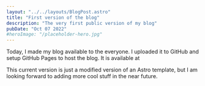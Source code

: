 ```yaml
---
layout: "../../layouts/BlogPost.astro"
title: "First version of the blog"
description: "The very first public version of my blog"
pubDate: "Oct 07 2022"
#heroImage: "/placeholder-hero.jpg"
---
```


Today, I made my blog available to the everyone. I uploaded it to GitHub and setup GitHub Pages to host the blog. It is available at 

This current version is just a modified version of an Astro template, but I am looking forward to adding more cool stuff in the near future.
